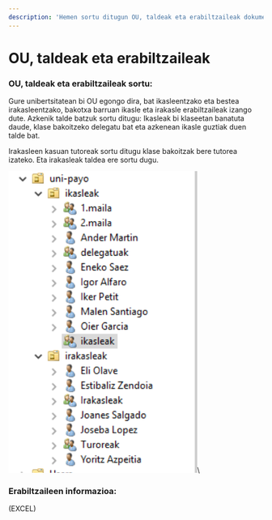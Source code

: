 ```yaml
---
description: 'Hemen sortu ditugun OU, taldeak eta erabiltzaileak dokumentatuko ditugu:'
---
```


# OU, taldeak eta erabiltzaileak

### OU, taldeak eta erabiltzaileak sortu:

Gure unibertsitatean bi OU egongo dira, bat ikasleentzako eta bestea irakasleentzako, bakotxa barruan ikasle eta irakasle erabiltzaileak izango dute. Azkenik talde batzuk sortu ditugu: Ikasleak bi klaseetan banatuta daude, klase bakoitzeko delegatu bat eta azkenean ikasle guztiak duen talde bat.

Irakasleen kasuan tutoreak sortu ditugu klase bakoitzak bere tutorea izateko. Eta irakasleak taldea ere sortu dugu.

![](<../.gitbook/assets/image (7).png>)\


### Erabiltzaileen informazioa:

(EXCEL)
